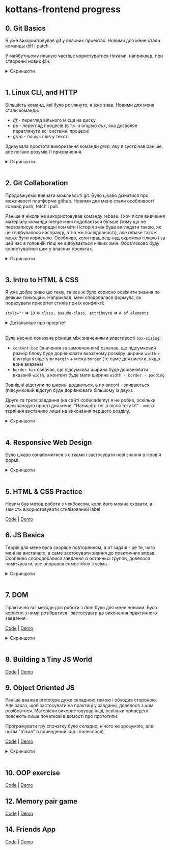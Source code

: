 # kottans-frontend progress

## 0. Git Basics

Я уже використовував git у власних проектах. Новими для мене стали команды diff і patch.

У майбутньому планую частіше користуватися гілками, наприклад, при створенні нових фіч.

<details>
  <summary>Скриншоти</summary>
  
  ![Основи: Introduction Sequence](/git/git1.png "Скриншот 1")
  ![Віддалені репозиторії: Push & Pull](/git/git2.png "Скриншот 2")
</details>
<br>

## 1. Linux CLI, and HTTP

Більшість команд, які було роглянуто, я вже знав. Новими для мене стали команди:

- _df_ - перегляд вільного місця на диску
- _ps_ - перегляд процесів (в т.ч. з опцією _aux_, яка дозволяе переглянути всі системні процеси)
- _grep_ - пошук слів у тексті

Здивувала простота викоритання команди _grep_, яку я зустрічав раніше, але погано розумів її призначення.

<details>
  <summary>Скриншоти</summary>
  
  ![Тест 1](/task_linux_cli/linux1.png "Тест 1")
  ![Тест 2](/task_linux_cli/linux2.png "Тест 2")
  ![Тест 3](/task_linux_cli/linux3.png "Тест 3")
  ![Тест 4](/task_linux_cli/linux4.png "Тест 4")
</details>
<br>

## 2. Git Collaboration

Продовжуємо вивчати можливості git. Було цікаво дізнатися про можливості платформи github. Новими для мене стали особливості команд push, fetch і pull.

Раніше я ніколи не використовував команду rebase. І хоч після вивчення матеріалу команда merge мені подобається більше (тому що не перезаписує попередні комміти і історія змін буде виглядати такою, як це і відбувалося насправді, в тій же послідовності), але rebase також може бути корисною. Особливо, коли працюєш над окремою гілкою і за цей час в головній гілці не відбувається ніяких змін. Обов'язково буду користуватися цим у власних проектах.

<details>
  <summary>Скриншоти</summary>

![Тиждень 3](/task_git_collaboration/coursera1.png)
![Тиждень 4](/task_git_collaboration/coursera2.png)
![Практика 1](/task_git_collaboration/learngitbranching1.png "Практика 1")
![Практика 2](/task_git_collaboration/learngitbranching2.png "Практика 2")

</details>
<br>

## 3. Intro to HTML & CSS

Я уже добре знаю цю тему, та все ж було корисно освіжити знання по деяким тонкощам. Наприклад, мені сподобалася формула, як порахувати приорітет стилів при їх конфлікті:

`style=""` => `ID` => `class, pseudo-class, attribuyte` => `# of elements`

<details>
  <summary>Детальніше про пріорітет</summary>

![Пріорітет css правил](/task_html_css_intro/css_priority.png)

</details>
<br>

Була наочно показана різниця між значеннями властивості `box-sizing`:

- `content-box` (значення за замовченням) означає, що підсумковий размір блоку буде дорівнювати вказаному розміру ширини `width` + внутрішні відступи `margin` + межа `border` (те саме для висоти, якщо вона вказана)
- `border-box` означає, що підсумкова ширина буде дорівнювати вказаній `width`, а контент буде мати ширина `width - border - padding`

Зовнішні відступи по ширині додаються, а по висоті - зливаються (підсумковий відступ буде дорівнювати більшому із двух).

Друге та третє завдання (на сайті codecademy) я не робив, оскільки вони занадно прості для мене. "Напишіть тег p після тегу h1" - мого терпіння вистачило лише на виконання першого розділу.

<details>
  <summary>Скриншоти</summary>

![Тиждень 1](/task_html_css_intro/coursera1.png)
![Тиждень 2](/task_html_css_intro/coursera2.png)

</details>
<br>

## 4. Responsive Web Design

Було цікаво ознайомитися з сітками і застосувати нові знання в ігровій формі.

<details>
  <summary>Скриншоти</summary>

![flexbox](/task_responsive_web_design/flex_froggy.png)
![grid](/task_responsive_web_design/grid_garden.png)

</details>
<br>

## 5. HTML & CSS Practice

Новим був метод роботи з чекбоксом, коли його можна сховати, а замість вікористовувати стилізований label

[Code](https://github.com/kotlyar-andrey/html-css-popup) | [Demo](https://kotlyar-andrey.github.io/html-css-popup/)

## 6. JS Basics

Теорія для мене була скоріше повторенням, а от задачі - це те, чого мені не вистачало, а саме застосувати знання до практичних вправ. Особливо спободобалися завдання із останньої группи, довелося помізкувати, але впорався самостійно з усіма.

<details>
  <summary>Скриншоти</summary>

![coursera](/task_js_basics/coursera4.png)
![basic_javascript](/task_js_basics/basic_javascript.png)
![es6_challenges](/task_js_basics/es6_challenges.png)
![basic_data_structures](/task_js_basics/basic_data_structures.png)
![basic_algorithm_scripting](/task_js_basics/basic_algorithm_scripting.png)
![functional_programming](/task_js_basics/functional_programming.png)
![intermediate_algorithm_scripting](/task_js_basics/intermediate_algorithm_scripting.png)

</details>
<br>

## 7. DOM

Практично всі методи для роботи з dom були для мене новими. Було корисно з ними розібратися і застосувати до виконання практичного завдання.

[Code](https://github.com/kotlyar-andrey/dom-ds) | [Demo](https://kotlyar-andrey.github.io/dom-ds/)

<details>
  <summary>Скриншоти</summary>

![coursera](/task_js_dom/coursera.png)
![intermediate_algorithm_scripting](/task_js_dom/intermediate_algorithm_scripting.png)

</details>
<br>

## 8. Building a Tiny JS World

[Code](https://github.com/kotlyar-andrey/a-tiny-JS-world) | [Demo](https://kotlyar-andrey.github.io/a-tiny-JS-world/)

## 9. Object Oriented JS

Раніше вважав prototype дуже складною темою і обходив стороною. Але зараз, щоб застосувати на практиці у завданні, довелося з цим розібратися. Матеріали використовував інші, оскільки приведені пояснють лише початкові відомості про прототипи.

Програмувати гру спочатку було складно, нічого не зрозуміло, але потім "в'їхав" в приведений код і понеслося)

[Code](https://github.com/kotlyar-andrey/frontend-nanodegree-arcade-game) | [Demo](https://kotlyar-andrey.github.io/frontend-nanodegree-arcade-game/)

<details>
  <summary>Скриншоти</summary>

![codewars](/task_js_oop/codewars.png)

</details>
<br>

## 10. OOP exercise

[Code](https://github.com/kotlyar-andrey/a-tiny-JS-world) | [Demo](https://kotlyar-andrey.github.io/a-tiny-JS-world/)

## 12. Memory pair game

[Code](https://github.com/kotlyar-andrey/memory) | [Demo](https://kotlyar-andrey.github.io/memory/)

## 14. Friends App

[Code](https://github.com/kotlyar-andrey/friends-app) | [Demo](https://kotlyar-andrey.github.io/friends-app/)

